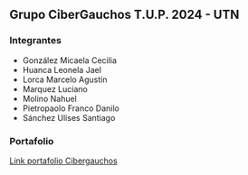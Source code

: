 ## Grupo CiberGauchos T.U.P. 2024 - UTN

### Integrantes

- González Micaela Cecilia
- Huanca Leonela Jael
- Lorca Marcelo Agustín
- Marquez Luciano
- Molino Nahuel
- Pietropaolo Franco Danilo
- Sánchez Ulises Santiago

### Portafolio
[Link portafolio Cibergauchos](https://portafoliocibergauchos.netlify.app/)
